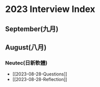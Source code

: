 # 2023 Interview Index

## September(九月)

## August(八月)

### Neutec(日新軟體)

- [[2023-08-28-Questions]]
- [[2023-08-28-Reflection]]
